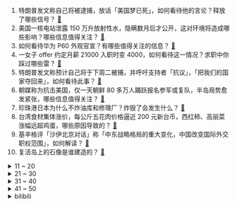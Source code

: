 1. 特朗普发文称自己将被逮捕，放话「美国梦已死」，如何看待他的言论？释放了哪些信号？ [:link:](https://www.zhihu.com/question/590448703)
2. 美国一核电站泄露 150 万升放射性水，隐瞒数月后才公开，这对环境将造成哪些影响？哪些信息值得关注？ [:link:](https://www.zhihu.com/question/590335682)
3. 如何看待华为 P60 外观官宣？有哪些值得关注的信息？ [:link:](https://www.zhihu.com/question/590433364)
4. 一女子 offer 约定月薪 21000 入职时变 4000，如何看待这一情况？求职中你踩过哪些雷？ [:link:](https://www.zhihu.com/question/589900042)
5. 特朗普发文称预计自己将于下周二被捕，并呼吁支持者「抗议」，「把我们的国家夺回来」，如何看待此事？ [:link:](https://www.zhihu.com/question/590453557)
6. 朝媒称为抗击美国，仅一天朝鲜 80 多万人踊跃报名参军或复队，半岛局势愈发紧张，哪些信息值得关注？ [:link:](https://www.zhihu.com/question/590458143)
7. 珍珠港日本为什么不炸油库和修理厂？炸毁了会发生什么？ [:link:](https://www.zhihu.com/question/590261834)
8. 台湾食材集体涨价，每公斤五花肉价格逼近 200 元新台币，西红柿、高丽菜涨幅远超鸡蛋，哪些原因导致的？ [:link:](https://www.zhihu.com/question/590359367)
9. 基辛格评「沙伊北京对话」称「中东战略格局的重大变化，中国改变国际外交职权范围」，如何解读？ [:link:](https://www.zhihu.com/question/590387700)
10. 复活岛上的石像是谁建造的？ [:link:](https://www.zhihu.com/question/442800059)
<details>
<summary>11 ~ 20</summary>

11. 苏州大学一男生发布恶意 P 图网帖，校方称「已于第一时间启动调查程序」 ​​​，目前情况如何？ [:link:](https://www.zhihu.com/question/590336853)
12. 如何看待桥水创始人达利欧称「硅谷银行只是泡沫破灭的开端」这一言论？ [:link:](https://www.zhihu.com/question/589899893)
13. 被造黄谣女生决定不采取自诉，如何看待此事？还有哪些信息值得关注？ [:link:](https://www.zhihu.com/question/590419670)
14. 云南西双版纳某小学发生校园欺凌，被欺凌学生的家长经过谈判使学校对欺凌者开具处分，此事带来哪些启示？ [:link:](https://www.zhihu.com/question/589968042)
15. 为什么 CTO、技术总监、架构师都不写代码还这么厉害？ [:link:](https://www.zhihu.com/question/566929095)
16. 女子应聘被要求每月晨跑 20 天，公司「主打上进文化，达不到会扣绩效」，如何看待此事？该要求合理吗？ [:link:](https://www.zhihu.com/question/590184271)
17. 如何评价 DC 超级英雄电影《雷霆沙赞！众神之怒》？ [:link:](https://www.zhihu.com/question/589970088)
18. 十万级家用轿车怎么选？油车还值得买吗？ [:link:](https://www.zhihu.com/question/590120925)
19. 四川成都 2 岁儿童疑因甲流危重致死，医院曾回应称诊疗合规，省卫健委已介入，还有哪些信息值得关注？ [:link:](https://www.zhihu.com/question/590382941)
20. 新海诚发布「中韩工作餐对比」引热议，惊叹中方的食宿接待，如何看待这一差距？ [:link:](https://www.zhihu.com/question/590175332)
</details>
<details>
<summary>21 ~ 30</summary>

21. 如何看待俞敏洪称“比起做有钱的企业家，下辈子宁愿当没钱的流浪汉”? [:link:](https://www.zhihu.com/question/590333463)
22. 为什么公文要用「仿宋_GB2312」字体？ [:link:](https://www.zhihu.com/question/25563003)
23. 2023 LPL 春季赛 BLG 2:0 击败 TES 锁定季后赛席位，如何评价这场比赛？ [:link:](https://www.zhihu.com/question/590414280)
24. 有哪些常见却叫不上名的植物？ [:link:](https://www.zhihu.com/question/585362867)
25. 日媒称「日本东京湾出现石油泄漏，事故原因不明」，有哪些信息值得关注？ [:link:](https://www.zhihu.com/question/590165230)
26. 如何提升职场沟通能力？ [:link:](https://www.zhihu.com/question/30200507)
27. 你对高速公路塞车有何建议？ [:link:](https://www.zhihu.com/question/515498320)
28. 游戏设计中有哪些“真实”反倒降低了游戏体验？ [:link:](https://www.zhihu.com/question/407030502)
29. 超多核超高频的 intel 13 代酷睿处理器，让你在实际使用时感受到了哪些性能提升？ [:link:](https://www.zhihu.com/question/590412074)
30. 从心理学上讲，爱到底是什么? [:link:](https://www.zhihu.com/question/590069315)
</details>
<details>
<summary>31 ~ 40</summary>

31. 《血源诅咒》「Bloodborne」究竟讲了怎样一个故事？ [:link:](https://www.zhihu.com/question/29627954)
32. 为什么说拥有了一台 intel 13 代英特尔酷睿笔记本，能够带给你生活与工作「舒适感」？ [:link:](https://www.zhihu.com/question/590412818)
33. 福岛第一核电站核污染水排海部分相关设备开始运行，有哪些信息值得关注？ [:link:](https://www.zhihu.com/question/590353789)
34. 真正懂车的人，最后都买了什么车？ [:link:](https://www.zhihu.com/question/574820170)
35. 为什么很多老师、家长、学生或普通人，总强调知识讲解，要生动有兴趣？ [:link:](https://www.zhihu.com/question/590322337)
36. 你的硕士论文致谢部分，都有哪些想说的话？ [:link:](https://www.zhihu.com/question/318116873)
37. 有哪些昆虫是极为漂亮的？ [:link:](https://www.zhihu.com/question/335551167)
38. 瑞银集团正就部分或整体收购瑞信一事进行磋商，监管机构称合并两家银行是其「A计划」，如何看待这一举措？ [:link:](https://www.zhihu.com/question/590328350)
39. 欧美银行股遭巨量抛售，瑞信是否会引爆新的「雷曼时刻」？ [:link:](https://www.zhihu.com/question/589909006)
40. 工作三年，发现做的工作不是自己想要的，转行还来得及吗？ [:link:](https://www.zhihu.com/question/587697746)
</details>
<details>
<summary>41 ~ 50</summary>

41. 编程那么难，为什么不弄一个大众一学就会的计算机语言呢? [:link:](https://www.zhihu.com/question/500406718)
42. 早春有哪些看似没有打扮，实际很有时髦感的穿搭方式？ [:link:](https://www.zhihu.com/question/587137924)
43. 人到中年，明白了哪些道理？ [:link:](https://www.zhihu.com/question/575159382)
44. 为什么《瞬息全宇宙》不叫《天马行空》？ [:link:](https://www.zhihu.com/question/534069890)
45. 北京高校硕博毕业生数量首次超过本科毕业生，七大行业招聘需求旺盛，哪些信息值得关注？ [:link:](https://www.zhihu.com/question/590359099)
46. 如何评价谭松韵、井柏然主演的都市情感剧《归路》？ [:link:](https://www.zhihu.com/question/534189151)
47. 国青组队时 2003 年龄段选拔，全国不足 500 人可供选择，国足人才断档的原因是什么？ [:link:](https://www.zhihu.com/question/589271336)
48. 日常生活中常见但不知名的昆虫有哪些？ [:link:](https://www.zhihu.com/question/66952034)
49. 22-23 赛季 NBA 独行侠 111:110 湖人，欧文 38 分、克莱伯绝杀，如何评价这场比赛？ [:link:](https://www.zhihu.com/question/590328853)
50. 日英意防长会晤，要撇开美国，联合打造第六代战斗机，为何「美国货」不香了？如何看待此次合作的前景？ [:link:](https://www.zhihu.com/question/590333200)
</details><details>
<summary>bilibili</summary>

1. 我被禁言了2 [:link:](//www.bilibili.com/video/BV1n24y1u7WR)
2. 一群up主在城市玩共享位置捉迷藏！太可怕了！！【第二期】 [:link:](//www.bilibili.com/video/BV1KP411f7fc)
3. 你最后一次看少儿频道是什么时候？ [:link:](//www.bilibili.com/video/BV1984y1A7Dg)
4. 80万赞已到，我去天上吃饭了朋友们！ [:link:](//www.bilibili.com/video/BV1dx4y1A7P3)
5. 只  因  料  理  大  赛 [:link:](//www.bilibili.com/video/BV1T94y1F7qi)
6. MOREVFX「流浪地球2」视效花絮 [:link:](//www.bilibili.com/video/BV1hP411Z7Tc)
7. 「人群太吵了 我想一个人看这段风景 安静和孤独 踏实又自由」 [:link:](//www.bilibili.com/video/BV1S84y1c7ht)
8. 《明日方舟》危机合约新赛季「起源行动」宣传PV [:link:](//www.bilibili.com/video/BV15v4y1L7nB)
9. ⚡喵喵喵喵喵喵喵喵喵喵喵喵喵喵 [:link:](//www.bilibili.com/video/BV1wg4y1t7j6)
10. 【中字】《INTERNET YAMERO》 Aiobahn feat. KOTOKO 《主播女孩重度依赖/NEEDY GIRL OVERDOSE》第二弹MV [:link:](//www.bilibili.com/video/BV1jk4y187UA)
<details>
<summary>11 ~ 20</summary>

11. 队庆｜《我要打篮球》庆语其 刘恩泽 [:link:](//www.bilibili.com/video/BV1k84y1A7Gy)
12. 你管这叫修正带？ [:link:](//www.bilibili.com/video/BV158411F7eF)
13. 【渐构】万字科普GPT4为何会颠覆现有工作流；为何你要关注微软Copilot、文心一言等大模型 [:link:](//www.bilibili.com/video/BV1MY4y1R7EN)
14. 这个动画是属于老鼠的青春 [:link:](//www.bilibili.com/video/BV1Rx4y1N7TF)
15. 兑现承诺！快来跟画Jerry鼠吧 [:link:](//www.bilibili.com/video/BV1iv4y177U9)
16. 【医案寻踪】一年不吃早饭的人现在怎么样了？让我们揭开一场隐瞒我们70年的健康骗局！ [:link:](//www.bilibili.com/video/BV1Zs4y1H7NV)
17. 我把MC所有的方块都收集了！！！ [:link:](//www.bilibili.com/video/BV1Wx4y1P7Y8)
18. 不要跟妈妈诉苦，她帮不到 睡不着 [:link:](//www.bilibili.com/video/BV1iY411z7Nw)
19. 小傲小潮去重庆！好吃好喝如仙境！ [:link:](//www.bilibili.com/video/BV1UL411o7mP)
20. 《原神》角色演示-「米卡：绘羽的领行」 [:link:](//www.bilibili.com/video/BV1PM4y1k7jZ)
</details>
<details>
<summary>21 ~ 30</summary>

21. 真实版浣熊市：市民集体变异，医生挖出日本政府的阴谋 [:link:](//www.bilibili.com/video/BV1bb411Z7AY)
22. 刺杀总统的原因可以有多离谱？【硬核狠人49】 [:link:](//www.bilibili.com/video/BV1g24y1u7Yw)
23. 日常生活 [:link:](//www.bilibili.com/video/BV15b411Z7eG)
24. 我愿来世做春风，温柔且自由 [:link:](//www.bilibili.com/video/BV1hv4y1775L)
25. 李大钊的孙子被举报贪污，中纪委却“查”出来个好官，清官李宏塔 [:link:](//www.bilibili.com/video/BV1NT411k7NX)
26. 我们结婚啦啊啊啊啊！！！（开心到发疯） [:link:](//www.bilibili.com/video/BV1jb411Z7dU)
27. 新番时光机！十年前的观众都在看什么？「2013年1月篇」泛式 [:link:](//www.bilibili.com/video/BV1ws4y1p7k9)
28. 日本神级广告：零CG真人出演，50人分饰两角，2分钟一镜到底演绎12年父女情 [:link:](//www.bilibili.com/video/BV1TL411r7fF)
29. 费列罗：你这样复刻，我真的会谢 [:link:](//www.bilibili.com/video/BV1FM4y1k7Nk)
30. 喂！你给我摇起来啊！！！ [:link:](//www.bilibili.com/video/BV1dP411d7HT)
</details>
<details>
<summary>31 ~ 40</summary>

31. 《满江红》第一次在哔哩哔哩发作品啊。紧张！ [:link:](//www.bilibili.com/video/BV1F24y1u7kY)
32. 这句被疯传的英文，引发网友热议！你能看懂吗？ [:link:](//www.bilibili.com/video/BV1G94y1F7se)
33. 【vlog】第二次求婚，效果依然炸裂！ [:link:](//www.bilibili.com/video/BV1g84y1P7yp)
34. 十年后你的儿子问你，明日方舟讲述了一个怎样的故事 [:link:](//www.bilibili.com/video/BV1pT411k7uA)
35. 【崩坏3】终章纪念「Beautiful World」 [:link:](//www.bilibili.com/video/BV1XX4y1o7yN)
36. 割喉强奸、杀人碎尸、雨夜尾随……这部新剧也太敢拍了吧！国产犯罪剧《他是谁》 [:link:](//www.bilibili.com/video/BV1JT411k7Vp)
37. 【真 我的世界】三只小猪盖房子但狂飙版 [:link:](//www.bilibili.com/video/BV13L411C7Fj)
38. 《这是老板要求我做的年报》 [:link:](//www.bilibili.com/video/BV1BL411R7GT)
39. 深度|| 秦始皇的权力暗战，十年速灭六国的秦并天下总开关 [:link:](//www.bilibili.com/video/BV1gx4y1P7M9)
40. 愿所有的毛孩子都能被温柔以待 [:link:](//www.bilibili.com/video/BV14P411Z7dy)
</details>
<details>
<summary>41 ~ 50</summary>

41. 【烂活电竞43】列兵杰克爱！ 听到命令请喊到！  月男腐乳杰克爱  出列！！！！！！！！！！！！！！ [:link:](//www.bilibili.com/video/BV1KY4y1X79d)
42. 寝室里那位主打人脉的大爹 [:link:](//www.bilibili.com/video/BV1L94y1F7Mb)
43. 生草眼镜2 【原神同人动画】 [:link:](//www.bilibili.com/video/BV1ag4y14733)
44. 【双语】特斯拉改装120寸轮毂，增加“逆天”功能 [:link:](//www.bilibili.com/video/BV1354y1T75H)
45. 把烟伪装成“玩具”卖给孩子？ 暗查黑暗工厂，我扒出了背后的团伙 [:link:](//www.bilibili.com/video/BV1bY411z77T)
46. 澡堂里还能开自助餐？169玩一天，南方小伙来了东北惊掉波棱盖【怎么这么值ep57-沈阳洗浴】 [:link:](//www.bilibili.com/video/BV1224y1x743)
47. “翻斗花园从不养闲人” [:link:](//www.bilibili.com/video/BV1jo4y1z7uE)
48. 天呐，我的天呐！ [:link:](//www.bilibili.com/video/BV1m24y1s7TN)
49. 大堂经理改善员工餐 [:link:](//www.bilibili.com/video/BV1Nb411Z7Nn)
50. 全员狠人！131位国人CG艺术家集体搞球！玩个球啊？！｜第二届瑞云渲染大赛 [:link:](//www.bilibili.com/video/BV1hv4y177kk)
</details>
<details>
<summary>51 ~ 60</summary>

51. 我，“95后”高中语文老师，被学生感动到爆哭… [:link:](//www.bilibili.com/video/BV1CM411W7Xy)
52. 无爱方可破情局 无情方可破全局 [:link:](//www.bilibili.com/video/BV1wM4y1k7j5)
53. 贱谍过家家（3） [:link:](//www.bilibili.com/video/BV1k54y1K7rQ)
54. 重庆|突然的光 [:link:](//www.bilibili.com/video/BV1qk4y1b7z6)
55. 千万不要带女朋友去迪士尼，要不然她会可爱死！ [:link:](//www.bilibili.com/video/BV1gL411C7vU)
56. 破伤风入侵：身边的隐蔽杀手，剧毒的肌肉痉挛毒素 [:link:](//www.bilibili.com/video/BV1so4y1z7qK)
57. 宝岛季·张杰《想见你想见你》无台标无水印纯净完整版 [:link:](//www.bilibili.com/video/BV1iv4y177cq)
58. 看到最后，你一定会说卧槽 [:link:](//www.bilibili.com/video/BV1BM4y1z7wB)
59. “摇出心中那个自由且快乐的自己” [:link:](//www.bilibili.com/video/BV1nM411H7XS)
60. 我决定了，带日本媳妇回趟娘家！预计花销五万，日本消费这么高？ [:link:](//www.bilibili.com/video/BV1E94y1F7cj)
</details>
<details>
<summary>61 ~ 70</summary>

61. 一面多吃 [:link:](//www.bilibili.com/video/BV1dx4y1A76r)
62. 老板，半把肉半把筋，变态辣谢谢。 [:link:](//www.bilibili.com/video/BV1Wo4y1z7kt)
63. 【罗翔×刘擎】人应该在人际交往中，戴上面具吗？ [:link:](//www.bilibili.com/video/BV1YY4y1Q7Uu)
64. 不读高中去职校学电竞出路怎么样？这个视频给你答案！ [:link:](//www.bilibili.com/video/BV1Tk4y1t7ii)
65. 艾伦，这就是你想要的自由吗 [:link:](//www.bilibili.com/video/BV1MM4y1k7f2)
66. 《无题》 [:link:](//www.bilibili.com/video/BV17c411E7MK)
67. ❤️ 这 么 可 爱 真 是 抱 歉 ❤️ [:link:](//www.bilibili.com/video/BV1yL411o7UK)
68. 一口气了解硅谷银行倒闭危机 [:link:](//www.bilibili.com/video/BV1Zs4y1H7rj)
69. 我愿称这个视频为《学英语最强外挂》 [:link:](//www.bilibili.com/video/BV1c54y1T7Pi)
70. 【30天彻底瘦身】每周6天不重复·彻底瘦四肢减肚腩·就这么做！ [:link:](//www.bilibili.com/video/BV1DM4y1r7UE)
</details>
<details>
<summary>71 ~ 80</summary>

71. 你随口交代的一句话，猫可以记好久… [:link:](//www.bilibili.com/video/BV1nL411o7EG)
72. 十七周年了，我有很多话想对你们说 [:link:](//www.bilibili.com/video/BV1vM411W7uS)
73. 两年了，我还是忘不了她。。。 [:link:](//www.bilibili.com/video/BV1e84y1c7GB)
74. 反舔部例行检查！ [:link:](//www.bilibili.com/video/BV1Ux4y1A7QD)
75. 过瘾！妍珍呐，你完蛋了！一口气看完9.2分复仇爽剧《黑暗荣耀》S2 [:link:](//www.bilibili.com/video/BV1DL411y7VY)
76. 【4K60FPS】张学友《遥远的她》教科书级别现场！我在梦里却始终只有她 [:link:](//www.bilibili.com/video/BV1324y1u7Mn)
77. 抓到一只委屈的柱柱猫！ [:link:](//www.bilibili.com/video/BV1Db411o7WU)
78. 品尝世界最酸酸物，胃酸系统今日奖励休息一天 [:link:](//www.bilibili.com/video/BV1g84y1w7Gn)
79. 这是大多数人常有的三大错觉？ [:link:](//www.bilibili.com/video/BV1zP411Z7Zh)
80. 探秘¥7000一晚，泰国树屋酒店餐厅！国外天价酒店吃什么？ [:link:](//www.bilibili.com/video/BV1UX4y1f7gL)
</details>
<details>
<summary>81 ~ 90</summary>

81. 教育的目的不是成为人上人，是让社会上没有人上人 [:link:](//www.bilibili.com/video/BV1eY4y1Q76g)
82. 镜师傅新皮肤，像阿轲偷了吕布的戟 [:link:](//www.bilibili.com/video/BV1b54y1T7ag)
83. 说一句话就可以免费吃饭，老板的爱心感动了我！ [:link:](//www.bilibili.com/video/BV1k24y1M742)
84. 骑上我心爱的小摩托，他永远不会堵车 [:link:](//www.bilibili.com/video/BV1AX4y1f7aJ)
85. 69岁，是李克勤 [:link:](//www.bilibili.com/video/BV1Rc41177d4)
86. 用10元一大坨卫生巾，25岁患癌，这个让千万人破防的女孩，暴露出400万女童的月经贫困！【100个农民故事】 [:link:](//www.bilibili.com/video/BV1284y1c7hw)
87. ”这又是什么剪辑风格？酷毙了！⚡️“ [:link:](//www.bilibili.com/video/BV1zv4y177G9)
88. 人类的霉运何时才能到头 [:link:](//www.bilibili.com/video/BV1Rc41177dK)
89. 【流浪地球2 | 视效花絮】跟随超长镜头，逐帧感受小破球的变化！ [:link:](//www.bilibili.com/video/BV1zP411d7tX)
90. 武警的烦恼，称呼好像就没对过哈哈哈…… [:link:](//www.bilibili.com/video/BV1yP411Z7NM)
</details>
<details>
<summary>91 ~ 100</summary>

91. 我情绪跌宕起伏的一天 [:link:](//www.bilibili.com/video/BV1Mg4y1t7z5)
92. melody，但是麦乐鸡【中文填词翻唱】 [:link:](//www.bilibili.com/video/BV1Tx4y1P7NZ)
93. 【手书】20w粉丝up主？小丑罢了🤣👉🤡 [:link:](//www.bilibili.com/video/BV1zX4y1f7Wz)
94. 【chatGPT4.0】首战弱智吧 [:link:](//www.bilibili.com/video/BV1e24y1u7My)
95. 这三个月我搞了票大的 [:link:](//www.bilibili.com/video/BV1k54y1K7Bj)
96. 【小弟学校篇】跳 远 的 战 争 [:link:](//www.bilibili.com/video/BV1PL411d742)
97. 这就是当年美国囚犯吃的东西？？ [:link:](//www.bilibili.com/video/BV1cT411k7D7)
98. 《 海 绵 宝 宝 》 [:link:](//www.bilibili.com/video/BV1oP411o7Q6)
99. 大肠拌饭太香了,路人为我的光盘行动鼓掌! [:link:](//www.bilibili.com/video/BV1524y1u7nq)
100. 帅小伙挑战3760卡路里的巨辣超大泡面 [:link:](//www.bilibili.com/video/BV1Hx4y1P7ei)
</details></details>
